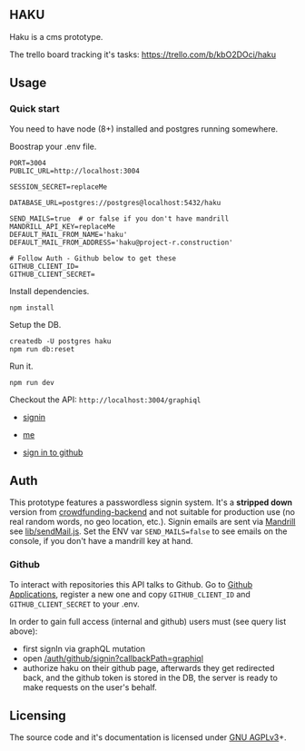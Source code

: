 HAKU
----

Haku is a cms prototype.

The trello board tracking it's tasks: https://trello.com/b/kbO2DOci/haku


## Usage

### Quick start
You need to have node (8+) installed and postgres running somewhere.

Boostrap your .env file.
```
PORT=3004
PUBLIC_URL=http://localhost:3004

SESSION_SECRET=replaceMe

DATABASE_URL=postgres://postgres@localhost:5432/haku

SEND_MAILS=true  # or false if you don't have mandrill
MANDRILL_API_KEY=replaceMe
DEFAULT_MAIL_FROM_NAME='haku'
DEFAULT_MAIL_FROM_ADDRESS='haku@project-r.construction'

# Follow Auth - Github below to get these
GITHUB_CLIENT_ID=
GITHUB_CLIENT_SECRET=
```

Install dependencies.
```
npm install
```

Setup the DB.
```
createdb -U postgres haku
npm run db:reset
```

Run it.
```
npm run dev
```

Checkout the API: `http://localhost:3004/graphiql`
- [signin](http://localhost:3004/graphiql?query=mutation%20%7BsignIn(email%3A%20%22patrick.recher%40project-r.construction%22)%20%7B%0A%20%20phrase%0A%7D%7D)
- [me](http://localhost:3004/graphiql?query=query%20%7Bme%20%7B%0A%20%20id%0A%20%20email%0A%7D%7D)

- [sign in to github](http://localhost:3004/auth/github/signin?callbackPath=graphiql)


## Auth
This prototype features a passwordless signin system. It's a **stripped down** version from [crowdfunding-backend](https://github.com/orbiting/crowdfunding-backend) and not suitable for production use (no real random words, no geo location, etc.). Signin emails are sent via [Mandrill](https://mandrillapp.com) see [lib/sendMail.js](lib/sendMail.js). Set the ENV var `SEND_MAILS=false` to see emails on the console, if you don't have a mandrill key at hand.

### Github
To interact with repositories this API talks to Github.
Go to [Github Applications](https://github.com/settings/applications/new), register a new one and copy `GITHUB_CLIENT_ID` and `GITHUB_CLIENT_SECRET` to your .env.

In order to gain full access (internal and github) users must (see query list above):
- first signIn via graphQL mutation
- open [/auth/github/signin?callbackPath=graphiql](http://localhost:3004/auth/github/signin?callbackPath=graphiql)
- authorize haku on their github page, afterwards they get redirected back, and the github token is stored in the DB, the server is ready to make requests on the user's behalf.


## Licensing
The source code and it's documentation is licensed under [GNU AGPLv3](LICENSE)+.
